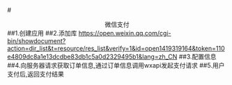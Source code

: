 #<center/>微信支付</center>
##1.创建应用
##2.添加库 https://open.weixin.qq.com/cgi-bin/showdocument?action=dir_list&t=resource/res_list&verify=1&id=open1419319164&token=110e4809dc8a1e13dcdbe83db1c5a0d2329495b1&lang=zh_CN
##3.配置信息 
##4.向服务器请求获取订单信息,通过订单信息调用wxapi发起支付请求
##5.用户支付后,返回支付结果